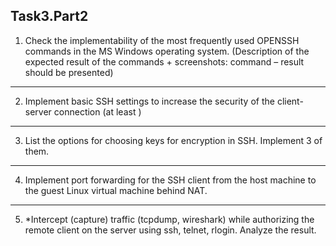 ## Task3.Part2

1. Check the implementability of the most frequently used OPENSSH commands in the MS Windows operating system. (Description of the expected result of the commands + screenshots: command – result should be presented)
---
2. Implement basic SSH settings to increase the security of the client-server connection (at least )
---
3. List the options for choosing keys for encryption in SSH. Implement 3 of them.
---
4. Implement port forwarding for the SSH client from the host machine to the guest Linux virtual machine behind NAT. 
---
5. *Intercept (capture) traffic (tcpdump, wireshark) while authorizing the remote client on the server using ssh, telnet, rlogin. Analyze the result.
